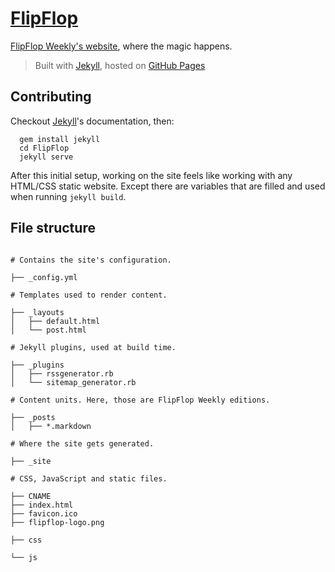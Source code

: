 [FlipFlop](http://flipflop.trgdy.com/)
========

[FlipFlop Weekly's website](http://flipflop.trgdy.com/), where the magic happens.

> Built with [Jekyll](http://jekyllrb.com/), hosted on [GitHub Pages](https://pages.github.com/)

## Contributing

Checkout [Jekyll](http://jekyllrb.com/)'s documentation, then:

```
  gem install jekyll
  cd FlipFlop
  jekyll serve
```

After this initial setup, working on the site feels like working with any HTML/CSS static website. Except there are variables that are filled and used when running `jekyll build`.

## File structure

```

# Contains the site's configuration.

├── _config.yml

# Templates used to render content.

├── _layouts
│   ├── default.html
│   └── post.html

# Jekyll plugins, used at build time.

├── _plugins
│   ├── rssgenerator.rb
│   └── sitemap_generator.rb

# Content units. Here, those are FlipFlop Weekly editions.

├── _posts
│   ├── *.markdown

# Where the site gets generated.

├── _site

# CSS, JavaScript and static files.

├── CNAME
├── index.html
├── favicon.ico
├── flipflop-logo.png

├── css

└── js
```
